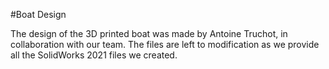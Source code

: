 #Boat Design

The design of the 3D printed boat was made by Antoine Truchot, in collaboration with our team. The files are left to modification as we provide all the SolidWorks 2021 files we created.
